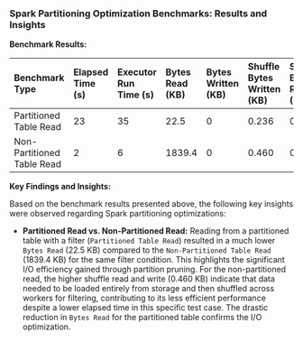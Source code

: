 ### Spark Partitioning Optimization Benchmarks: Results and Insights

**Benchmark Results:**

| Benchmark Type             | Elapsed Time (s) | Executor Run Time (s) | Bytes Read (KB) | Bytes Written (KB) | Shuffle Bytes Written (KB) | Shuffle Bytes Read (KB) |
|:---------------------------|:-----------------|:----------------------|:----------------|:-------------------|:---------------------------|:------------------------|
| Partitioned Table Read     | 23               | 35                    | 22.5            | 0                  | 0.236                      | 0.236                   |
| Non-Partitioned Table Read | 2                | 6                     | 1839.4          | 0                  | 0.460                      | 0.460                   |

**Key Findings and Insights:**

Based on the benchmark results presented above, the following key insights were observed regarding Spark partitioning optimizations:

*   **Partitioned Read vs. Non-Partitioned Read:** Reading from a partitioned table with a filter (`Partitioned Table Read`) resulted in a much lower `Bytes Read` (22.5 KB) compared to the `Non-Partitioned Table Read` (1839.4 KB) for the same filter condition. This highlights the significant I/O efficiency gained through partition pruning. For the non-partitioned read, the higher shuffle read and write (0.460 KB) indicate that data needed to be loaded entirely from storage and then shuffled across workers for filtering, contributing to its less efficient performance despite a lower elapsed time in this specific test case. The drastic reduction in `Bytes Read` for the partitioned table confirms the I/O optimization.